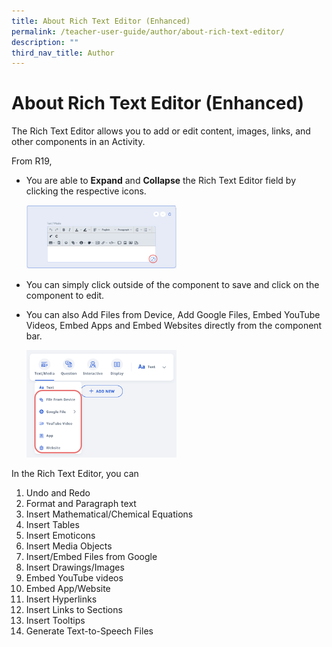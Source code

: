 ```yaml
---
title: About Rich Text Editor (Enhanced)
permalink: /teacher-user-guide/author/about-rich-text-editor/
description: ""
third_nav_title: Author
---
```

<h1 id="about-rich-text-editor-enhanced-">About Rich Text Editor (Enhanced)</h1>
<p>The Rich Text Editor allows you to add or edit content, images, links, and other components in an Activity. </p>
<p>From R19,</p>
<ul>
<li><p>You are able to <strong>Expand</strong> and <strong>Collapse</strong> the Rich Text Editor field by clicking the respective icons.</p>
<p><img style="width: 50%;" src="/images/2Teacher/AU-AboutRichText1.png"></p>
</li>
<li><p>You can simply click outside of the component to save and click on the component to edit.</p>
</li>
<li><p>You can also Add Files from Device, Add Google Files, Embed YouTube Videos, Embed Apps and Embed Websites directly from the component bar.</p>
<p><img style="width: 50%;" src="/images/2Teacher/AU-AboutRichText3.png"></p>
</li>
</ul>
<p>In the Rich Text Editor, you can</p>
<ol>
<li>Undo and Redo </li>
<li>Format and Paragraph text </li>
<li>Insert Mathematical/Chemical Equations </li>
<li>Insert Tables</li>
<li>Insert Emoticons</li>
<li>Insert Media Objects</li>
<li>Insert/Embed Files from Google </li>
<li>Insert Drawings/Images</li>
<li>Embed YouTube videos</li>
<li>Embed App/Website</li>
<li>Insert Hyperlinks</li>
<li>Insert Links to Sections</li>
<li>Insert Tooltips</li>
<li>Generate Text-to-Speech Files</li>
</ol>
